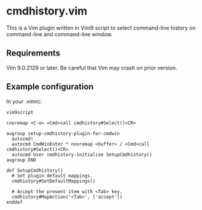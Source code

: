 # cmdhistory.vim

This is a Vim plugin written in Vim9 script to select command-line history on command-line and command-line window.


## Requirements

Vim 9.0.2129 or later.  Be careful that Vim may crash on prior version.


## Example configuration

In your .vimrc:

```vim
vim9script

cnoremap <C-o> <Cmd>call cmdhistory#Select()<CR>

augroup setup-cmdhistory-plugin-for-cmdwin
  autocmd!
  autocmd CmdWinEnter * nnoremap <buffer> / <Cmd>call cmdhistory#Select()<CR>
  autocmd User cmdhistory-initialize SetupCmdhistory()
augroup END

def SetupCmdhistory()
  # Set plugin default mappings.
  cmdhistory#SetDefaultMappings()

  # Accept the present item with <Tab> key.
  cmdhistory#MapAction('<Tab>', ['accept'])
enddef
```
